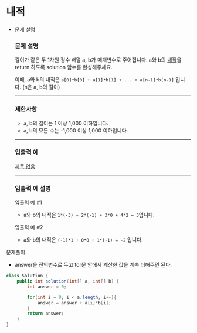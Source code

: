 # 내적



- 문제 설명

  ### **문제 설명**

  길이가 같은 두 1차원 정수 배열 a, b가 매개변수로 주어집니다. a와 b의 [내적](https://en.wikipedia.org/wiki/Dot_product)을 return 하도록 solution 함수를 완성해주세요.

  이때, a와 b의 내적은 `a[0]*b[0] + a[1]*b[1] + ... + a[n-1]*b[n-1]` 입니다. (n은 a, b의 길이)

  ------

  ### 제한사항

  - a, b의 길이는 1 이상 1,000 이하입니다.
  - a, b의 모든 수는 -1,000 이상 1,000 이하입니다.

  ------

  ### 입출력 예

  [제목 없음](https://www.notion.so/bbb031fddbfd4c5c99703ab7bde283b2)

  ------

  ### 입출력 예 설명

  입출력 예 #1

  - a와 b의 내적은 `1*(-3) + 2*(-1) + 3*0 + 4*2 = 3`입니다.

  입출력 예 #2

  - a와 b의 내적은 `(-1)*1 + 0*0 + 1*(-1) = -2` 입니다.

문제풀이

- answer을 전역변수로 두고 for문 안에서 계산한 값을 계속 더해주면 된다.

```java
class Solution {
    public int solution(int[] a, int[] b) {
        int answer = 0;

        for(int i = 0; i < a.length; i++){
            answer = answer + a[i]*b[i];
        }
        return answer;
    }
}
```
